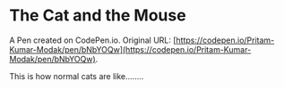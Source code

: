 # The Cat and the Mouse

A Pen created on CodePen.io. Original URL: [https://codepen.io/Pritam-Kumar-Modak/pen/bNbYOQw](https://codepen.io/Pritam-Kumar-Modak/pen/bNbYOQw).

This is how normal cats are like........
